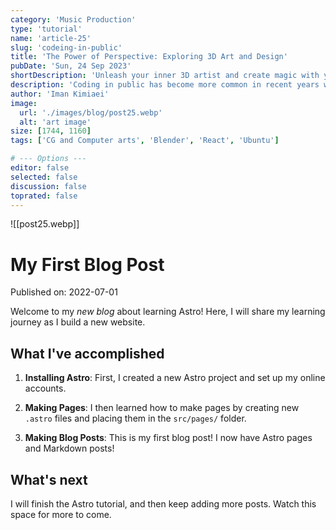 ```yaml
---
category: 'Music Production'
type: 'tutorial'
name: 'article-25'
slug: 'codeing-in-public'
title: 'The Power of Perspective: Exploring 3D Art and Design'
pubDate: 'Sun, 24 Sep 2023'
shortDescription: 'Unleash your inner 3D artist and create magic with your designs and animations.'
description: 'Coding in public has become more common in recent years with the rise of social coding platforms like GitHub and the increasing popularity of open source software development. However, coding in public can present a unique set of challenges for developers who are used to working in private settings. In this article, we will explore the top 10 new challenges that developers may face when coding in public, such as managing feedback from the community, dealing with public scrutiny and criticism, maintaining professionalism and integrity, and balancing productivity with engagement in public forums. This article aims to provide helpful tips and strategies for developers who want to code in public effectively while still maintaining their sanity and productivity.'
author: 'Iman Kimiaei'
image:
  url: './images/blog/post25.webp'
  alt: 'art image'
size: [1744, 1160]
tags: ['CG and Computer arts', 'Blender', 'React', 'Ubuntu']

# --- Options ---
editor: false
selected: false
discussion: false
toprated: false
---
```


![[post25.webp]]

# My First Blog Post

Published on: 2022-07-01

Welcome to my _new blog_ about learning Astro! Here, I will share my learning journey as I build a new website.

## What I've accomplished

1. **Installing Astro**: First, I created a new Astro project and set up my online accounts.

2. **Making Pages**: I then learned how to make pages by creating new `.astro` files and placing them in the `src/pages/` folder.

3. **Making Blog Posts**: This is my first blog post! I now have Astro pages and Markdown posts!

## What's next

I will finish the Astro tutorial, and then keep adding more posts. Watch this space for more to come.
